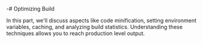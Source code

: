 -# Optimizing Build

In this part, we'll discuss aspects like code minification, setting environment variables, caching, and analyzing build statistics. Understanding these techniques allows you to reach production level output.
